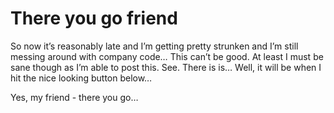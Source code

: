 # There you go friend
So now it’s reasonably late and I’m getting pretty strunken 
and I’m still messing around with company code… This can’t 
be good. At least I must be sane though as I’m able to post 
this. See. There is is… Well, it will be when I hit the nice 
looking button below…

Yes, my friend - there you go…